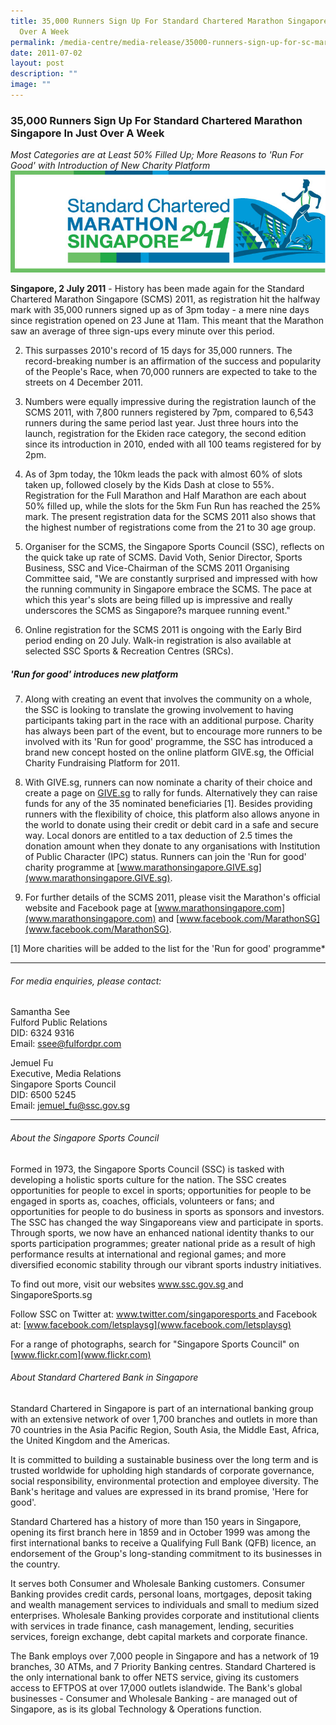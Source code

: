 ```yaml
---
title: 35,000 Runners Sign Up For Standard Chartered Marathon Singapore In Just
  Over A Week
permalink: /media-centre/media-release/35000-runners-sign-up-for-sc-marathon-singapore-in-just-over-a-week/
date: 2011-07-02
layout: post
description: ""
image: ""
---
```

### **35,000 Runners Sign Up For Standard Chartered Marathon Singapore In Just Over A Week**

_Most Categories are at Least 50% Filled Up; More Reasons to 'Run For Good' with Introduction of New Charity Platform_
![](/images/Media%20Centre/Media%20Release/2011/Jul/Standardcharteredrun2011.jpeg)

**Singapore, 2 July 2011** - History has been made again for the Standard Chartered Marathon Singapore (SCMS) 2011, as registration hit the halfway mark with 35,000 runners signed up as of 3pm today - a mere nine days since registration opened on 23 June at 11am. This meant that the Marathon saw an average of three sign-ups every minute over this period.

2. This surpasses 2010's record of 15 days for 35,000 runners. The record-breaking number is an affirmation of the success and popularity of the People's Race, when 70,000 runners are expected to take to the streets on 4 December 2011.

3. Numbers were equally impressive during the registration launch of the SCMS 2011, with 7,800 runners registered by 7pm, compared to 6,543 runners during the same period last year. Just three hours into the launch, registration for the Ekiden race category, the second edition since its introduction in 2010, ended with all 100 teams registered for by 2pm.

4. As of 3pm today, the 10km leads the pack with almost 60% of slots taken up, followed closely by the Kids Dash at close to 55%. Registration for the Full Marathon and Half Marathon are each about 50% filled up, while the slots for the 5km Fun Run has reached the 25% mark. The present registration data for the SCMS 2011 also shows that the highest number of registrations come from the 21 to 30 age group.

5. Organiser for the SCMS, the Singapore Sports Council (SSC), reflects on the quick take up rate of SCMS. David Voth, Senior Director, Sports Business, SSC and Vice-Chairman of the SCMS 2011 Organising Committee said, "We are constantly surprised and impressed with how the running community in Singapore embrace the SCMS. The pace at which this year's slots are being filled up is impressive and really underscores the SCMS as Singapore?s marquee running event."

6. Online registration for the SCMS 2011 is ongoing with the Early Bird period ending on 20 July. Walk-in registration is also available at selected SSC Sports & Recreation Centres (SRCs).

##### **'Run for good' introduces new platform**

7. Along with creating an event that involves the community on a whole, the SSC is looking to translate the growing involvement to having participants taking part in the race with an additional purpose. Charity has always been part of the event, but to encourage more runners to be involved with its 'Run for good' programme, the SSC has introduced a brand new concept hosted on the online platform GIVE.sg, the Official Charity Fundraising Platform for 2011.

8. With GIVE.sg, runners can now nominate a charity of their choice and create a page on [GIVE.sg](GIVE.sg) to rally for funds. Alternatively they can raise funds for any of the 35 nominated beneficiaries [1]. Besides providing runners with the flexibility of choice, this platform also allows anyone in the world to donate using their credit or debit card in a safe and secure way. Local donors are entitled to a tax deduction of 2.5 times the donation amount when they donate to any organisations with Institution of Public Character (IPC) status. Runners can join the 'Run for good' charity programme at [www.marathonsingapore.GIVE.sg](www.marathonsingapore.GIVE.sg).

9. For further details of the SCMS 2011, please visit the Marathon's official website and Facebook page at [www.marathonsingapore.com](www.marathonsingapore.com) and [www.facebook.com/MarathonSG](www.facebook.com/MarathonSG).

[1] More charities will be added to the list for the 'Run for good' programme*

---

###### For media enquiries, please contact:

Samantha See
<br>Fulford Public Relations
<br>DID: 6324 9316
<br>Email: ssee@fulfordpr.com

Jemuel Fu
<br>Executive, Media Relations
<br>Singapore Sports Council
<br>DID: 6500 5245
<br>Email: jemuel_fu@ssc.gov.sg

---

###### About the Singapore Sports Council
Formed in 1973, the Singapore Sports Council (SSC) is tasked with developing a holistic sports culture for the nation. The SSC creates opportunities for people to excel in sports; opportunities for people to be engaged in sports as, coaches, officials, volunteers or fans; and opportunities for people to do business in sports as sponsors and investors. The SSC has changed the way Singaporeans view and participate in sports. Through sports, we now have an enhanced national identity thanks to our sports participation programmes; greater national pride as a result of high performance results at international and regional games; and more diversified economic stability through our vibrant sports industry initiatives.

To find out more, visit our websites [www.ssc.gov.sg ](www.ssc.gov.sg)and SingaporeSports.sg

Follow SSC on Twitter at: [www.twitter.com/singaporesports ](www.twitter.com/singaporesports)and Facebook at: [www.facebook.com/letsplaysg](www.facebook.com/letsplaysg)

For a range of photographs, search for "Singapore Sports Council" on [www.flickr.com](www.flickr.com)

###### About Standard Chartered Bank in Singapore
Standard Chartered in Singapore is part of an international banking group with an extensive network of over 1,700 branches and outlets in more than 70 countries in the Asia Pacific Region, South Asia, the Middle East, Africa, the United Kingdom and the Americas.

It is committed to building a sustainable business over the long term and is trusted worldwide for upholding high standards of corporate governance, social responsibility, environmental protection and employee diversity. The Bank's heritage and values are expressed in its brand promise, 'Here for good'.

Standard Chartered has a history of more than 150 years in Singapore, opening its first branch here in 1859 and in October 1999 was among the first international banks to receive a Qualifying Full Bank (QFB) licence, an endorsement of the Group's long-standing commitment to its businesses in the country.

It serves both Consumer and Wholesale Banking customers. Consumer Banking provides credit cards, personal loans, mortgages, deposit taking and wealth management services to individuals and small to medium sized enterprises. Wholesale Banking provides corporate and institutional clients with services in trade finance, cash management, lending, securities services, foreign exchange, debt capital markets and corporate finance.

The Bank employs over 7,000 people in Singapore and has a network of 19 branches, 30 ATMs, and 7 Priority Banking centres. Standard Chartered is the only international bank to offer NETS service, giving its customers access to EFTPOS at over 17,000 outlets islandwide. The Bank's global businesses - Consumer and Wholesale Banking - are managed out of Singapore, as is its global Technology & Operations function.